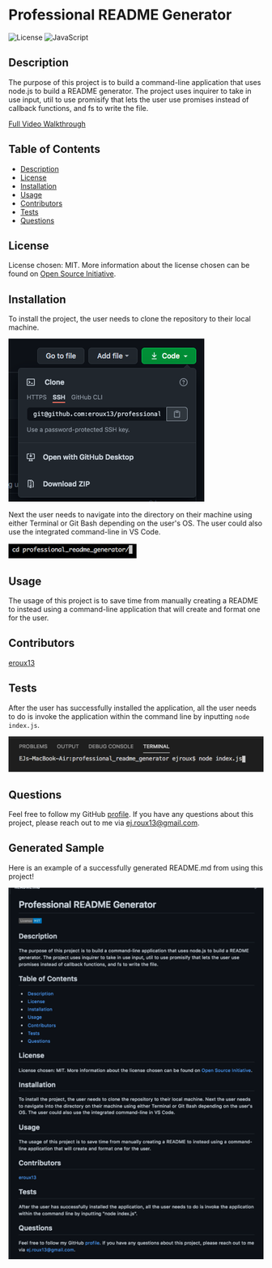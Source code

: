 
# Professional README Generator
![License](https://img.shields.io/badge/License-MIT-blue)
![JavaScript](https://img.shields.io/badge/JavaScript-100.0%25-yellow)

## Description

The purpose of this project is to build a command-line application that uses node.js to build a README generator. The project uses inquirer to take in use input, util to use promisify that lets the user use promises instead of callback functions, and fs to write the file.

[Full Video Walkthrough](https://drive.google.com/file/d/1E8DHLWNlT_jxd4IcTebaC-ah8qcHRi5w/view)

## Table of Contents

* [Description](#description)
* [License](#license)
* [Installation](#installation)
* [Usage](#usage)
* [Contributors](#contributors)
* [Tests](#tests)
* [Questions](#questions)
    
## License

License chosen: MIT.
More information about the license chosen can be found on [Open Source Initiative](https://opensource.org/licenses/MIT).
    
## Installation

To install the project, the user needs to clone the repository to their local machine. 

![Cloning Repo Screenshot](./assets/images/cloneScreenshot.png)

Next the user needs to navigate into the directory on their machine using either Terminal or Git Bash depending on the user's OS. The user could also use the integrated command-line in VS Code.

![Terminal Screenshot](./assets/images/terminalScreenshot.png)

## Usage

The usage of this project is to save time from manually creating a README to instead using a command-line application that will create and format one for the user.

## Contributors

[eroux13](https://www.github.com/eroux13)

## Tests

After the user has successfully installed the application, all the user needs to do is invoke the application within the command line by inputting `node index.js`.

![Invoke Screenshot](./assets/images/invokeScreenshot.png)

## Questions

Feel free to follow my GitHub [profile](https://www.github.com/eroux13).
If you have any questions about this project, please reach out to me via ej.roux13@gmail.com.

## Generated Sample

Here is an example of a successfully generated README.md from using this project!

![Generated Sample Screenshot](./assets/images/sampleScreenshot.png)